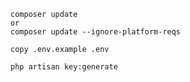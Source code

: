 ```
composer update
or 
composer update --ignore-platform-reqs
```
```
copy .env.example .env
```
```
php artisan key:generate
```
